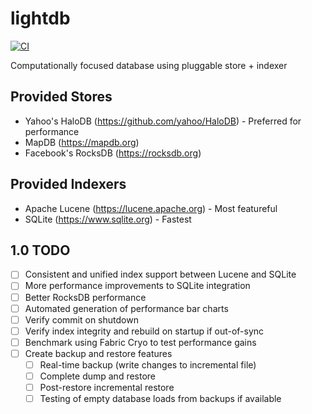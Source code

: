 # lightdb
[![CI](https://github.com/outr/lightdb/actions/workflows/ci.yml/badge.svg)](https://github.com/outr/lightdb/actions/workflows/ci.yml)

Computationally focused database using pluggable store + indexer

## Provided Stores
- Yahoo's HaloDB (https://github.com/yahoo/HaloDB) - Preferred for performance
- MapDB (https://mapdb.org)
- Facebook's RocksDB (https://rocksdb.org)

## Provided Indexers
- Apache Lucene (https://lucene.apache.org) - Most featureful
- SQLite (https://www.sqlite.org) - Fastest

## 1.0 TODO
- [ ] Consistent and unified index support between Lucene and SQLite
- [ ] More performance improvements to SQLite integration
- [ ] Better RocksDB performance
- [ ] Automated generation of performance bar charts
- [ ] Verify commit on shutdown
- [ ] Verify index integrity and rebuild on startup if out-of-sync
- [ ] Benchmark using Fabric Cryo to test performance gains
- [ ] Create backup and restore features
    - [ ] Real-time backup (write changes to incremental file)
    - [ ] Complete dump and restore
    - [ ] Post-restore incremental restore
    - [ ] Testing of empty database loads from backups if available